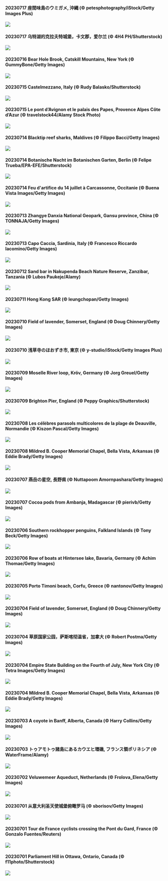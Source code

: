 #### 20230717 座間味島のウミガメ, 沖縄 (© petesphotography/iStock/Getty Images Plus)

![](20230717_MarineDay_1920x1080.jpg)

#### 20230717 乌特湖的克拉夫特城堡，卡文郡，爱尔兰 (© 4H4 PH/Shutterstock)

![](20230717_CavanCastle_1920x1080.jpg)

#### 20230716 Bear Hole Brook, Catskill Mountains, New York (© GummyBone/Getty Images)

![](20230716_BearHoleBrook_1920x1080.jpg)

#### 20230715 Castelmezzano, Italy (© Rudy Balasko/Shutterstock)

![](20230715_CastelmazzanoSunrise_1920x1080.jpg)

#### 20230715 Le pont d’Avignon et le palais des Papes, Provence Alpes Côte d’Azur (© travelstock44/Alamy Stock Photo)

![](20230715_AvignonPope_1920x1080.jpg)

#### 20230714 Blacktip reef sharks, Maldives (© Filippo Bacci/Getty Images)

![](20230714_BlacktipSharks_1920x1080.jpg)

#### 20230714 Botanische Nacht im Botanischen Garten, Berlin (© Felipe Trueba/EPA-EFE/Shutterstock)

![](20230714_BerlinBotanicGarden_1920x1080.jpg)

#### 20230714 Feu d'artifice du 14 juillet à Carcassonne, Occitanie (© Buena Vista Images/Getty Images)

![](20230714_BastilleDay_1920x1080.jpg)

#### 20230713 Zhangye Danxia National Geopark, Gansu province, China (© TONNAJA/Getty Images)

![](20230713_ZhangyeGeopark_1920x1080.jpg)

#### 20230713 Capo Caccia, Sardinia, Italy (© Francesco Riccardo Iacomino/Getty Images)

![](20230713_AlgheroCapoCaccia_1920x1080.jpg)

#### 20230712 Sand bar in Nakupenda Beach Nature Reserve, Zanzibar, Tanzania  (© Lubos Paukeje/Alamy)

![](20230712_NakupendaBeach_1920x1080.jpg)

#### 20230711 Hong Kong SAR (© leungchopan/Getty Images)

![](20230711_WorldPopDay_1920x1080.jpg)

#### 20230710 Field of lavender, Somerset, England (© Doug Chinnery/Getty Images)

![](20230710_SomersetLavender_1920x1080.jpg)

#### 20230710 浅草寺のほおずき市, 東京 (© y-studio/iStock/Getty Images Plus)

![](20230710_HozukiIchi_1920x1080.jpg)

#### 20230709 Moselle River loop, Kröv, Germany (© Jorg Greuel/Getty Images)

![](20230709_MoselleRiver_1920x1080.jpg)

#### 20230709 Brighton Pier, England (© Peppy Graphics/Shutterstock)

![](20230709_BrightonPalacePier_1920x1080.jpg)

#### 20230708 Les célèbres parasols multicolores de la plage de Deauville, Normandie (© Kiszon Pascal/Getty Images)

![](20230708_Holidays_1920x1080.jpg)

#### 20230708 Mildred B. Cooper Memorial Chapel, Bella Vista, Arkansas (© Eddie Brady/Getty Images)

![](20230708_CooperChapel_1920x1080.jpg)

#### 20230707 燕岳の星空, 長野県 (© Nuttapoom Amornpashara/Getty Images)

![](20230707_Tanabata_1920x1080.jpg)

#### 20230707 Cocoa pods from Ambanja, Madagascar (© pierivb/Getty Images)

![](20230707_CocoaPods_1920x1080.jpg)

#### 20230706 Southern rockhopper penguins, Falkland Islands (© Tony Beck/Getty Images)

![](20230706_KissingPenguins_1920x1080.jpg)

#### 20230706 Row of boats at Hintersee lake, Bavaria, Germany (© Achim Thomae/Getty Images)

![](20230706_HinterseeBavaria_1920x1080.jpg)

#### 20230705 Porto Timoni beach, Corfu, Greece (© nantonov/Getty Images)

![](20230705_CorfuBeach_1920x1080.jpg)

#### 20230704 Field of lavender, Somerset, England (© Doug Chinnery/Getty Images)

![](20230704_SomersetLavender_1920x1080.jpg)

#### 20230704 草原国家公园，萨斯喀彻温省，加拿大 (© Robert Postma/Getty Images)

![](20230704_GrasslandsNationalParkSaskachewan_1920x1080.jpg)

#### 20230704 Empire State Building on the Fourth of July, New York City (© Tetra Images/Getty Images)

![](20230704_EmpireFourth_1920x1080.jpg)

#### 20230704 Mildred B. Cooper Memorial Chapel, Bella Vista, Arkansas (© Eddie Brady/Getty Images)

![](20230704_CooperChapel_1920x1080.jpg)

#### 20230703 A coyote in Banff, Alberta, Canada (© Harry Collins/Getty Images)

![](20230703_CoyoteBanff_1920x1080.jpg)

#### 20230703 トゥアモトゥ諸島にあるカウエヒ環礁, フランス領ポリネシア (© WaterFrame/Alamy)

![](20230703_Atoll_1920x1080.jpg)

#### 20230702 Veluwemeer Aqueduct, Netherlands (© Frolova_Elena/Getty Images)

![](20230702_HalfwayBoats_1920x1080.jpg)

#### 20230701 从意大利圣天使城堡俯瞰罗马 (© sborisov/Getty Images)

![](20230701_RomeView_1920x1080.jpg)

#### 20230701 Tour de France cyclists crossing the Pont du Gard, France (© Gonzalo Fuentes/Reuters)

![](20230701_PelotonPont_1920x1080.jpg)

#### 20230701 Parliament Hill in Ottawa, Ontario, Canada (© f11photo/Shutterstock)

![](20230701_CanadaDay_1920x1080.jpg)

